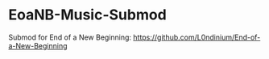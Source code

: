 # EoaNB-Music-Submod
Submod for End of a New Beginning: https://github.com/L0ndinium/End-of-a-New-Beginning
